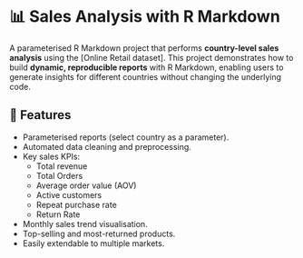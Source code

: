 # 📊 Sales Analysis with R Markdown

A parameterised R Markdown project that performs **country-level sales analysis** using the [Online Retail dataset].
This project demonstrates how to build **dynamic, reproducible reports** with R Markdown, enabling users to generate insights for different countries without changing the underlying code.

## 🚀 Features
- Parameterised reports (select country as a parameter).
- Automated data cleaning and preprocessing.
- Key sales KPIs:
  - Total revenue
  - Total Orders
  - Average order value (AOV)
  - Active customers
  - Repeat purchase rate
  - Return Rate
- Monthly sales trend visualisation.
- Top-selling and most-returned products.
- Easily extendable to multiple markets.

